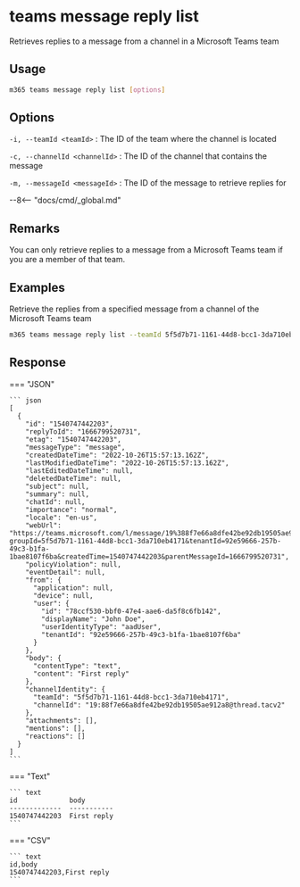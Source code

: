 # teams message reply list

Retrieves replies to a message from a channel in a Microsoft Teams team

## Usage

```sh
m365 teams message reply list [options]
```

## Options

`-i, --teamId <teamId>`
: The ID of the team where the channel is located

`-c, --channelId <channelId>`
: The ID of the channel that contains the message

`-m, --messageId <messageId>`
: The ID of the message to retrieve replies for

--8<-- "docs/cmd/_global.md"

## Remarks

You can only retrieve replies to a message from a Microsoft Teams team if you are a member of that team.

## Examples

Retrieve the replies from a specified message from a channel of the Microsoft Teams team

```sh
m365 teams message reply list --teamId 5f5d7b71-1161-44d8-bcc1-3da710eb4171 --channelId 19:88f7e66a8dfe42be92db19505ae912a8@thread.skype --messageId 1540747442203
```

## Response

=== "JSON"

    ``` json
    [
      {
        "id": "1540747442203",
        "replyToId": "1666799520731",
        "etag": "1540747442203",
        "messageType": "message",
        "createdDateTime": "2022-10-26T15:57:13.162Z",
        "lastModifiedDateTime": "2022-10-26T15:57:13.162Z",
        "lastEditedDateTime": null,
        "deletedDateTime": null,
        "subject": null,
        "summary": null,
        "chatId": null,
        "importance": "normal",
        "locale": "en-us",
        "webUrl": "https://teams.microsoft.com/l/message/19%388f7e66a8dfe42be92db19505ae912a8%40thread.tacv2/1540747442203?groupId=5f5d7b71-1161-44d8-bcc1-3da710eb4171&tenantId=92e59666-257b-49c3-b1fa-1bae8107f6ba&createdTime=1540747442203&parentMessageId=1666799520731",
        "policyViolation": null,
        "eventDetail": null,
        "from": {
          "application": null,
          "device": null,
          "user": {
            "id": "78ccf530-bbf0-47e4-aae6-da5f8c6fb142",
            "displayName": "John Doe",
            "userIdentityType": "aadUser",
            "tenantId": "92e59666-257b-49c3-b1fa-1bae8107f6ba"
          }
        },
        "body": {
          "contentType": "text",
          "content": "First reply"
        },
        "channelIdentity": {
          "teamId": "5f5d7b71-1161-44d8-bcc1-3da710eb4171",
          "channelId": "19:88f7e66a8dfe42be92db19505ae912a8@thread.tacv2"
        },
        "attachments": [],
        "mentions": [],
        "reactions": []
      }
    ]
    ```

=== "Text"

    ``` text
    id             body
    -------------  -----------
    1540747442203  First reply
    ```

=== "CSV"

    ``` text
    id,body
    1540747442203,First reply
    ```
